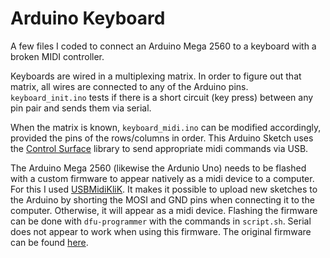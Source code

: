 # Arduino Keyboard

A few files I coded to connect an Arduino Mega 2560 to a keyboard with a broken MIDI controller.

Keyboards are wired in a multiplexing matrix. In order to figure out that matrix, all wires are connected to any of the Arduino pins. `keyboard_init.ino` tests if there is a short circuit (key press) between any pin pair and sends them via serial.

When the matrix is known, `keyboard_midi.ino` can be modified accordingly, provided the pins of the rows/columns in order. This Arduino Sketch uses the [Control Surface](https://github.com/tttapa/Control-Surface) library to send appropriate midi commands via USB.

The Arduino Mega 2560 (likewise the Ardunio Uno) needs to be flashed with a custom firmware to appear natively as a midi device to a computer. For this I used [USBMidiKliK](https://github.com/TheKikGen/USBMidiKliK). It makes it possible to upload new sketches to the Arduino by shorting the MOSI and GND pins when connecting it to the computer. Otherwise, it will appear as a midi device. Flashing the firmware can be done with `dfu-programmer` with the commands in `script.sh`. Serial does not appear to work when using this firmware. The original firmware can be found [here](https://github.com/arduino/ArduinoCore-avr/tree/master/firmwares/atmegaxxu2). 
